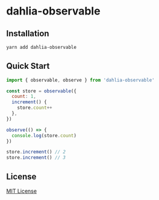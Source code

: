 # dahlia-observable

## Installation

```sh
yarn add dahlia-observable
```

## Quick Start

```js
import { observable, observe } from 'dahlia-observable'

const store = observable({
  count: 1,
  increment() {
    store.count++
  },
})

observe(() => {
  console.log(store.count)
})

store.increment() // 2
store.increment() // 3
```

## License

[MIT License](https://github.com/forsigner/dahlia/blob/master/LICENSE)
